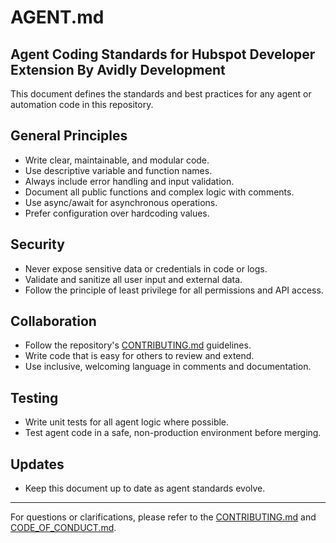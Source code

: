 # AGENT.md

## Agent Coding Standards for Hubspot Developer Extension By Avidly Development

This document defines the standards and best practices for any agent or automation code in this repository.

## General Principles
- Write clear, maintainable, and modular code.
- Use descriptive variable and function names.
- Always include error handling and input validation.
- Document all public functions and complex logic with comments.
- Use async/await for asynchronous operations.
- Prefer configuration over hardcoding values.

## Security
- Never expose sensitive data or credentials in code or logs.
- Validate and sanitize all user input and external data.
- Follow the principle of least privilege for all permissions and API access.

## Collaboration
- Follow the repository's [CONTRIBUTING.md](./CONTRIBUTING.md) guidelines.
- Write code that is easy for others to review and extend.
- Use inclusive, welcoming language in comments and documentation.

## Testing
- Write unit tests for all agent logic where possible.
- Test agent code in a safe, non-production environment before merging.

## Updates
- Keep this document up to date as agent standards evolve.

---
For questions or clarifications, please refer to the [CONTRIBUTING.md](./CONTRIBUTING.md) and [CODE_OF_CONDUCT.md](./CODE_OF_CONDUCT.md).
